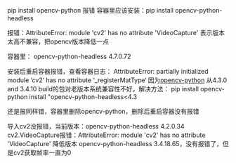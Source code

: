 pip install opencv-python 报错
容器里应该安装：pip install opencv-python-headless 

报错：AttributeError: module 'cv2' has no attribute 'VideoCapture'
表示版本太高不兼容，把opencv版本降低一点




容器里：
opencv-python-headless       4.7.0.72

安装后重启容器报错，查看容器日志：
AttributeError: partially initialized module ‘cv2‘ has no attribute ‘_registerMatType‘
因为[opencv-python](https://so.csdn.net/so/search?q=opencv-python&spm=1001.2101.3001.7020) 从4.3.0 and 3.4.10 build的包对老版本系统兼容性不好，解决方法：
pip install opencv-python install "opencv-python-headless<4.3

还是报同样错，容器里删除opencv-python，删除后重启容器没有报错

导入cv2没报错，当前版本：opencv-python-headless      4.2.0.34
cv2.VideoCapture报错：AttributeError: module 'cv2' has no attribute 'VideoCapture'
降低版本 opencv-python-headless       3.4.18.65，没有报错了，但是cv2获取帧率一直为0

